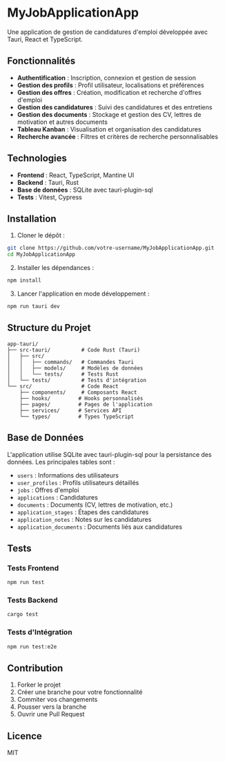 # MyJobApplicationApp

Une application de gestion de candidatures d'emploi développée avec Tauri, React et TypeScript.

## Fonctionnalités

- **Authentification** : Inscription, connexion et gestion de session
- **Gestion des profils** : Profil utilisateur, localisations et préférences
- **Gestion des offres** : Création, modification et recherche d'offres d'emploi
- **Gestion des candidatures** : Suivi des candidatures et des entretiens
- **Gestion des documents** : Stockage et gestion des CV, lettres de motivation et autres documents
- **Tableau Kanban** : Visualisation et organisation des candidatures
- **Recherche avancée** : Filtres et critères de recherche personnalisables

## Technologies

- **Frontend** : React, TypeScript, Mantine UI
- **Backend** : Tauri, Rust
- **Base de données** : SQLite avec tauri-plugin-sql
- **Tests** : Vitest, Cypress

## Installation

1. Cloner le dépôt :
```bash
git clone https://github.com/votre-username/MyJobApplicationApp.git
cd MyJobApplicationApp
```

2. Installer les dépendances :
```bash
npm install
```

3. Lancer l'application en mode développement :
```bash
npm run tauri dev
```

## Structure du Projet

```
app-tauri/
├── src-tauri/          # Code Rust (Tauri)
│   ├── src/
│   │   ├── commands/   # Commandes Tauri
│   │   ├── models/     # Modèles de données
│   │   └── tests/      # Tests Rust
│   └── tests/          # Tests d'intégration
└── src/                # Code React
    ├── components/     # Composants React
    ├── hooks/         # Hooks personnalisés
    ├── pages/         # Pages de l'application
    ├── services/      # Services API
    └── types/         # Types TypeScript
```

## Base de Données

L'application utilise SQLite avec tauri-plugin-sql pour la persistance des données. Les principales tables sont :

- `users` : Informations des utilisateurs
- `user_profiles` : Profils utilisateurs détaillés
- `jobs` : Offres d'emploi
- `applications` : Candidatures
- `documents` : Documents (CV, lettres de motivation, etc.)
- `application_stages` : Étapes des candidatures
- `application_notes` : Notes sur les candidatures
- `application_documents` : Documents liés aux candidatures

## Tests

### Tests Frontend
```bash
npm run test
```

### Tests Backend
```bash
cargo test
```

### Tests d'Intégration
```bash
npm run test:e2e
```

## Contribution

1. Forker le projet
2. Créer une branche pour votre fonctionnalité
3. Commiter vos changements
4. Pousser vers la branche
5. Ouvrir une Pull Request

## Licence

MIT 